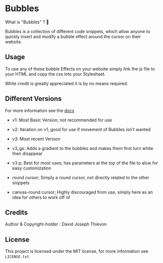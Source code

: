 # Bubbles

What is "Bubbles" ? 🛀

Bubbles is a collection of different code snippets, which allow anyone to quickly insert and
modify a bubble effect around the cursor on their website.

## Usage
To use any of these bubble Effects on your website simply link the js file to your HTML and copy the
css into your Stylesheet.

While credit is greatly appreciated it is by no means required.

## Different Versions

For more information see the [docs](docs/index.md)

- v1: Most Basic Version; not recommended for use

- v2: Iteration on v1; good for use if movement of Bubbles isn't wanted

- v3: Most recent Version

- v3_gs: Adds a gradient to the bubbles and makes them first turn white then
disappear

- v3 p; Best for most uses; has parameters at the top of the file to alow for easy customization

- round cursor; Simply a round cursor, not directly related to the other snippets

- canvas-round cursor; Highly discouraged from use, simply here as an idea for others to work off of

## Credits

Author & Copyright-holder : David Joseph Thievon

## License

This project is licensed under the MIT license, for more information see `LICENSE.txt`.